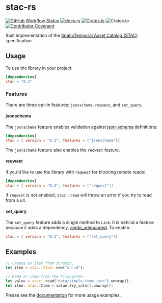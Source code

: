 # stac-rs

[![GitHub Workflow Status](https://img.shields.io/github/actions/workflow/status/gadomski/stac-rs/ci.yml?branch=main&style=for-the-badge)](https://github.com/gadomski/stac-rs/actions/workflows/ci.yml)
[![docs.rs](https://img.shields.io/docsrs/stac?style=for-the-badge)](https://docs.rs/stac/latest/stac/)
[![Crates.io](https://img.shields.io/crates/v/stac?style=for-the-badge)](https://crates.io/crates/stac)
![Crates.io](https://img.shields.io/crates/l/stac?style=for-the-badge)
[![Contributor Covenant](https://img.shields.io/badge/Contributor%20Covenant-2.1-4baaaa.svg?style=for-the-badge)](./CODE_OF_CONDUCT)

Rust implementation of the [SpatioTemporal Asset Catalog (STAC)](https://stacspec.org/) specification.

## Usage

To use the library in your project:

```toml
[dependencies]
stac = "0.3"
```

### Features

There are three opt-in features: `jsonschema`, `reqwest`, and `set_query`.

#### jsonschema

The `jsonschema` feature enables validation against [json-schema](https://json-schema.org/) definitions:

```toml
[dependencies]
stac = { version = "0.3", features = ["jsonschema"]}
```

The `jsonschema` feature also enables the `reqwest` feature.

#### reqwest

If you'd like to use the library with `reqwest` for blocking remote reads:

```toml
[dependencies]
stac = { version = "0.3", features = ["reqwest"]}
```

If `reqwest` is not enabled, `stac::read` will throw an error if you try to read from a url.

#### set_query

The `set_query` feature adds a single method to `Link`.
It is behind a feature because it adds a dependency, [serde_urlencoded](https://crates.io/crates/serde_urlencoded).
To enable:

```toml
stac = { version = "0.3", features = ["set_query"]}
```

## Examples

```rust
// Create an item from scratch.
let item = stac::Item::new("an-id");

// Read an item from the filesystem.
let value = stac::read("data/simple-item.json").unwrap();
let item: stac::Item = value.try_into().unwrap();
```

Please see the [documentation](https://docs.rs/stac) for more usage examples.
